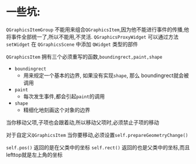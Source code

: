 # 一些坑:

`QGraphicsItemGroup` 不能用来组合`QGraphicsItem`,因为他不能进行事件的传播,他将事件全部统一了,所以不能用,不灵活.
`QGraphicsProxyWidget` 可以通过方法 `setWidget` 在 `QGraphicsScene` 中添加 `QWidget` 类型的部件

`QGraphicsItem` 拥有三个必须重写的函数,`boundingrect,paint,shape`

- `boundingrect`
    - 用来规定一个基本的边界, 如果没有实现`shape`, 那么 boundingrect就会被调用
- `paint`
    - 每次发生事件,都会引起`paint`的调用
- `shape`
    - 精细化地刻画这个对象的边界

当你移动父项,子项也会跟着动,所以移动父项时,必须禁止子项的移动

对于自定义`QGraphicsItem` 当你要移动,必须设置`self.prepareGeometryChange()`

`self.pos()` 返回的是在父类中的坐标
`self.rect()` 返回的也是父类中的坐标,而且lefttop就是左上角的坐标